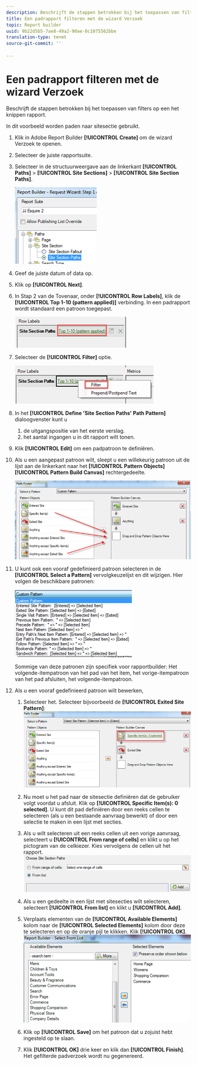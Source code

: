 ```yaml
---
description: Beschrijft de stappen betrokken bij het toepassen van filters op een het knippen rapport.
title: Een padrapport filteren met de wizard Verzoek
topic: Report builder
uuid: 9b22d5b5-7ae8-49a2-90ae-0c1075562bbe
translation-type: tm+mt
source-git-commit: ''

---
```



# Een padrapport filteren met de wizard Verzoek

Beschrijft de stappen betrokken bij het toepassen van filters op een het knippen rapport.

In dit voorbeeld worden paden naar sitesectie gebruikt.

1. Klik in Adobe Report Builder **[!UICONTROL Create]** om de wizard Verzoek te openen.
1. Selecteer de juiste rapportsuite.
1. Selecteer in de structuurweergave aan de linkerkant **[!UICONTROL Paths]** > **[!UICONTROL Site Sections]** > **[!UICONTROL Site Section Paths]**.

   ![](assets/site_section_path_1.png)

1. Geef de juiste datum of data op.
1. Klik op **[!UICONTROL Next]**.
1. In Stap 2 van de Tovenaar, onder **[!UICONTROL Row Labels]**, klik de **[!UICONTROL Top 1-10 (pattern applied)]** verbinding. In een padrapport wordt standaard een patroon toegepast.

   ![](assets/site_section_path_2.png)

1. Selecteer de **[!UICONTROL Filter]** optie.

   ![](assets/filter_option.png)

1. In het **[!UICONTROL Define 'Site Section Paths' Path Pattern]** dialoogvenster kunt u
   1. de uitgangspositie van het eerste verslag.
   1. het aantal ingangen u in dit rapport wilt tonen.
1. Klik **[!UICONTROL Edit]** om een padpatroon te definiëren.
1. Als u een aangepast patroon wilt, sleept u een willekeurig patroon uit de lijst aan de linkerkant naar het **[!UICONTROL Pattern Objects]** **[!UICONTROL Pattern Build Canvas]** rechtergedeelte.

   ![](assets/custom_pattern.png)

1. U kunt ook een vooraf gedefinieerd patroon selecteren in de **[!UICONTROL Select a Pattern]** vervolgkeuzelijst en dit wijzigen. Hier volgen de beschikbare patronen:

   ![](assets/select_a_pattern.png)

   Sommige van deze patronen zijn specifiek voor rapportbuilder: Het volgende-itempatroon van het pad van het item, het vorige-itempatroon van het pad afsluiten, het volgende-itempatroon.
1. Als u een vooraf gedefinieerd patroon wilt bewerken,
   1. Selecteer het. Selecteer bijvoorbeeld de **[!UICONTROL Exited Site Pattern]**: ![](assets/exited_site_pattern.png)

   1. Nu moet u het pad naar de sitesectie definiëren dat de gebruiker volgt voordat u afsluit. Klik op **[!UICONTROL Specific Item(s): 0 selected]**. U kunt dit pad definiëren door een reeks cellen te selecteren (als u een bestaande aanvraag bewerkt) of door een selectie te maken in een lijst met secties.
   1. Als u wilt selecteren uit een reeks cellen uit een vorige aanvraag, selecteert u **[!UICONTROL From range of cells]** en klikt u op het pictogram van de celkiezer. Kies vervolgens de cellen uit het rapport. ![](assets/choose_site_section_paths.png)

   1. Als u een gedeelte in een lijst met sitesecties wilt selecteren, selecteert **[!UICONTROL From list]** en klikt u **[!UICONTROL Add]**.
   1. Verplaats elementen van de **[!UICONTROL Available Elements]** kolom naar de **[!UICONTROL Selected Elements]** kolom door deze te selecteren en op de oranje pijl te klikken. Klik **[!UICONTROL OK]**. ![](assets/move_site_section_elements.png)

   1. Klik op **[!UICONTROL Save]** om het patroon dat u zojuist hebt ingesteld op te slaan.
   1. Klik **[!UICONTROL OK]** drie keer en klik dan **[!UICONTROL Finish]**. Het gefilterde padverzoek wordt nu gegenereerd.
